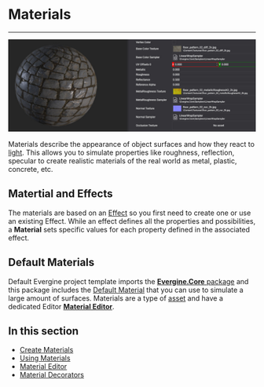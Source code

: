 # Materials
---
![Material header](images/materials.jpg)

Materials describe the appearance of object surfaces and how they react to [light](../lights.md). This allows you to simulate properties like roughness, reflection, specular to create realistic materials of the real world as metal, plastic, concrete, etc. 

## Matertial and Effects
The materials are based on an [Effect](../effects/index.md) so you first need to create one or use an existing Effect.
While an effect defines all the properties and possibilities, a **Material** sets specific values for each property defined in the associated effect.

## Default Materials
Default Evergine project template imports the [ **Evergine.Core** package](../../addons/index.md) and this package includes the [Default Material](material_editor.md) that you can use to simulate a large amount of surfaces. Materials are a type of [asset](../../evergine_studio/assets/index.md) and have a dedicated Editor [**Material Editor**](material_editor.md).

## In this section
* [Create Materials](create_materials.md)
* [Using Materials](using_materials.md)
* [Material Editor](material_editor.md)
* [Material Decorators](material_decorators.md)
